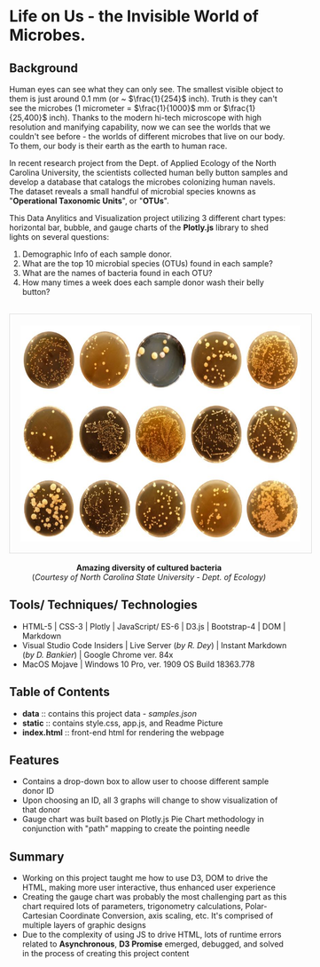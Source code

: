# Life on Us - the Invisible World of Microbes.

## Background

Human eyes can see what they can only see. The smallest visible object to them is just around 0.1 mm (or ~ $\frac{1}{254}$ inch). Truth is they can't see the microbes (1 micrometer = $\frac{1}{1000}$ mm or $\frac{1}{25,400}$ inch). Thanks to the modern hi-tech microscope with high resolution and manifying capability, now we can see the worlds that we couldn't see before - the worlds of different microbes that live on our body. To them, our body is their earth as the earth to human race.  

In recent research project from the Dept. of Applied Ecology of the North Carolina University, the scientists collected human belly button samples and develop a database that catalogs the microbes colonizing human navels. The dataset reveals a small handful of microbial species knowns as "**Operational Taxonomic Units**", or "**OTUs**".

This Data Anylitics and Visualization project utilizing 3 different chart types: horizontal bar, bubble, and gauge charts of the **Plotly.js** library to shed lights on several questions:  

<ol>
    <li>Demographic Info of each sample donor.</li>
    <li>What are the top 10 microbial species (OTUs) found in each sample?</li>
    <li>What are the names of bacteria found in each OTU?</li>
    <li>How many times a week does each sample donor wash their belly button?</li>
</ol>
<br>
<div align="center">
    <img src="static/img/readmePic.jpg" alt="amazing diversity of cultured bacteria" width="600" height="390" style="border:1px solid #DDDDDD; padding:20px">
    <p><b>Amazing diversity of cultured bacteria</b><br>(<em>Courtesy of North Carolina State University - Dept. of Ecology)</em></p>
</div>

## Tools/ Techniques/ Technologies
* HTML-5 | CSS-3 | Plotly | JavaScript/ ES-6 | D3.js | Bootstrap-4 | DOM | Markdown
* Visual Studio Code Insiders | Live Server (*by R. Dey*) | Instant Markdown (*by D. Bankier*) | Google Chrome ver. 84x
* MacOS Mojave | Windows 10 Pro, ver. 1909 OS Build 18363.778

## Table of Contents
* **data** :: contains this project data - *samples.json*
* **static** :: contains style.css, app.js, and Readme Picture
* **index.html** :: front-end html for rendering the webpage


## Features  
* Contains a drop-down box to allow user to choose different sample donor ID
* Upon choosing an ID, all 3 graphs will change to show visualization of that donor
* Gauge chart was built based on Plotly.js Pie Chart methodology in conjunction with "path" mapping to create the pointing needle

## Summary
* Working on this project taught me how to use D3, DOM to drive the HTML, making more user interactive, thus enhanced user experience
* Creating the gauge chart was probably the most challenging part as this chart required lots of parameters, trigonometry calculations, Polar-Cartesian Coordinate Conversion, axis scaling, etc. It's comprised of multiple layers of graphic designs
* Due to the complexity of using JS to drive HTML, lots of runtime errors related to **Asynchronous**, **D3 Promise** emerged, debugged, and solved in the process of creating this project content